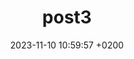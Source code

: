 ---
layout: post
title:  "post3"
date:   2023-11-10 10:59:57 +0200
categories: 
- Tools
image: "/assets/img/post1.jpg"
resume: "Lorem Ipsum is simply dummy text of the printing and typesetting industry. Lorem Ipsum has been the industry's standard dummy text ever since the 1500s"
featuredPost : false;
---